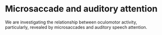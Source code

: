 # Microsaccade and auditory attention

We are investigating the relationship between oculomotor activity, particularly, revealed by microsaccades and auditory speech attention.
